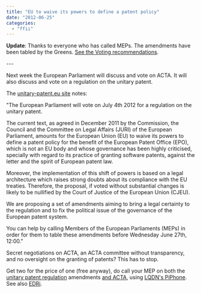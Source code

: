 ```yaml
---
title: "EU to waive its powers to define a patent policy"
date: "2012-06-25"
categories: 
  - "ffii"
---
```


**Update**: Thanks to everyone who has called MEPs. The amendments have been tabled by the Greens. [See the Voting recommendations](https://www.unitary-patent.eu/content/voting-recommendations-plenary-amendments).

\---

Next week the European Parliament will discuss and vote on ACTA. It will also discuss and vote on a regulation on the unitary patent.

The [unitary-patent.eu site](http://call.unitary-patent.eu/campaign/go/unitary-patent-table-plenary-ams) notes:

"The European Parliament will vote on July 4th 2012 for a regulation on the unitary patent.

The current text, as agreed in December 2011 by the Commission, the Council and the Committee on Legal Affairs (JURI) of the European Parliament, amounts for the European Union (EU) to waive its powers to define a patent policy for the benefit of the European Patent Office (EPO), which is not an EU body and whose governance has been highly criticised, specially with regard to its practice of granting software patents, against the letter and the spirit of European patent law.

Moreover, the implementation of this shift of powers is based on a legal architecture which raises strong doubts about its compliance with the EU treaties. Therefore, the proposal, if voted without substantial changes is likely to be nullified by the Court of Justice of the European Union (CJEU).

We are proposing a set of amendments aiming to bring a legal certainty to the regulation and to fix the political issue of the governance of the European patent system.

You can help by calling Members of the European Parliaments (MEPs) in order for them to table these amendments before Wednesday June 27th, 12:00."

Secret negotiations on ACTA, an ACTA committee without transparency, and no oversight on the granting of patents? This has to stop.

Get two for the price of one (free anyway), do call your MEP on both the [unitary patent regulation](http://call.unitary-patent.eu/campaign/go/unitary-patent-table-plenary-ams) amendments [and ACTA](https://piphone.lqdn.fr/campaign/go/acta-final-vote), using [LQDN's PiPhone](https://piphone.lqdn.fr/). See also [EDRi](http://edri.org/stopacta).
